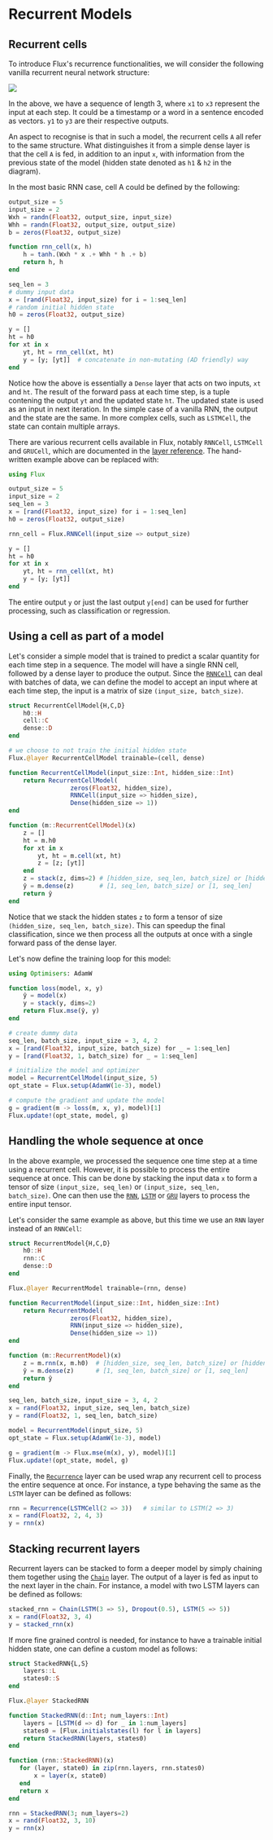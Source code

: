 # Recurrent Models

## Recurrent cells

To introduce Flux's recurrence functionalities, we will consider the following vanilla recurrent neural network structure:

![](../../assets/rnn-basic.png)

In the above, we have a sequence of length 3, where `x1` to `x3` represent the input at each step. It could be a timestamp or a word in a sentence encoded as vectors. `y1` to `y3` are their respective outputs.

An aspect to recognise is that in such a model, the recurrent cells `A` all refer to the same structure. What distinguishes it from a simple dense layer is that the cell `A` is fed, in addition to an input `x`, with information from the previous state of the model (hidden state denoted as `h1` & `h2` in the diagram).

In the most basic RNN case, cell A could be defined by the following: 

```julia
output_size = 5
input_size = 2
Wxh = randn(Float32, output_size, input_size)
Whh = randn(Float32, output_size, output_size)
b = zeros(Float32, output_size)

function rnn_cell(x, h)
    h = tanh.(Wxh * x .+ Whh * h .+ b)
    return h, h
end

seq_len = 3
# dummy input data
x = [rand(Float32, input_size) for i = 1:seq_len] 
# random initial hidden state
h0 = zeros(Float32, output_size) 

y = []
ht = h0
for xt in x
    yt, ht = rnn_cell(xt, ht)
    y = [y; [yt]]  # concatenate in non-mutating (AD friendly) way
end
```

Notice how the above is essentially a `Dense` layer that acts on two inputs, `xt` and `ht`.
The result of the forward pass at each time step, is a tuple contening the output `yt` and the updated state `ht`. The updated state is used as an input in next iteration. In the simple case of a vanilla RNN, the 
output and the state are the same. In more complex cells, such as `LSTMCell`, the state can contain multiple arrays.

There are various recurrent cells available in Flux, notably `RNNCell`, `LSTMCell` and `GRUCell`, which are documented in the [layer reference](../../reference/models/layers.md). The hand-written example above can be replaced with:

```julia
using Flux

output_size = 5
input_size = 2
seq_len = 3
x = [rand(Float32, input_size) for i = 1:seq_len] 
h0 = zeros(Float32, output_size) 

rnn_cell = Flux.RNNCell(input_size => output_size)

y = []
ht = h0
for xt in x
    yt, ht = rnn_cell(xt, ht)
    y = [y; [yt]]
end
```
The entire output `y` or just the last output `y[end]` can be used for further processing, such as classification or regression. 

## Using a cell as part of a model

Let's consider a simple model that is trained to predict a scalar quantity for each time step in a sequence. The model will have a single RNN cell, followed by a dense layer to produce the output.
Since the [`RNNCell`](@ref) can deal with batches of data, we can define the model to accept an input where
at each time step, the input is a matrix of size `(input_size, batch_size)`. 

```julia
struct RecurrentCellModel{H,C,D}
    h0::H
    cell::C
    dense::D
end

# we choose to not train the initial hidden state
Flux.@layer RecurrentCellModel trainable=(cell, dense) 

function RecurrentCellModel(input_size::Int, hidden_size::Int)
    return RecurrentCellModel(
                 zeros(Float32, hidden_size), 
                 RNNCell(input_size => hidden_size),
                 Dense(hidden_size => 1))
end

function (m::RecurrentCellModel)(x)
    z = []
    ht = m.h0
    for xt in x
        yt, ht = m.cell(xt, ht)
        z = [z; [yt]]
    end
    z = stack(z, dims=2) # [hidden_size, seq_len, batch_size] or [hidden_size, seq_len]
    ŷ = m.dense(z)       # [1, seq_len, batch_size] or [1, seq_len]
    return ŷ
end
```

Notice that we stack the hidden states `z` to form a tensor of size `(hidden_size, seq_len, batch_size)`. This can speedup the final classification, since we then process all the outputs at once with a single forward pass of the dense layer. 

Let's now define the training loop for this model:

```julia
using Optimisers: AdamW

function loss(model, x, y)
    ŷ = model(x)
    y = stack(y, dims=2)
    return Flux.mse(ŷ, y)
end

# create dummy data
seq_len, batch_size, input_size = 3, 4, 2
x = [rand(Float32, input_size, batch_size) for _ = 1:seq_len]
y = [rand(Float32, 1, batch_size) for _ = 1:seq_len]

# initialize the model and optimizer
model = RecurrentCellModel(input_size, 5)
opt_state = Flux.setup(AdamW(1e-3), model)

# compute the gradient and update the model
g = gradient(m -> loss(m, x, y), model)[1]
Flux.update!(opt_state, model, g)
```

## Handling the whole sequence at once

In the above example, we processed the sequence one time step at a time using a recurrent cell. However, it is possible to process the entire sequence at once. This can be done by stacking the input data `x` to form a tensor of size `(input_size, seq_len)` or `(input_size, seq_len, batch_size)`. 
One can then use the [`RNN`](@ref), [`LSTM`](@ref) or [`GRU`](@ref) layers to process the entire input tensor. 

Let's consider the same example as above, but this time we use an `RNN` layer instead of an `RNNCell`:

```julia
struct RecurrentModel{H,C,D}
    h0::H
    rnn::C
    dense::D
end

Flux.@layer RecurrentModel trainable=(rnn, dense)

function RecurrentModel(input_size::Int, hidden_size::Int)
    return RecurrentModel(
                 zeros(Float32, hidden_size), 
                 RNN(input_size => hidden_size),
                 Dense(hidden_size => 1))
end

function (m::RecurrentModel)(x)
    z = m.rnn(x, m.h0)  # [hidden_size, seq_len, batch_size] or [hidden_size, seq_len]
    ŷ = m.dense(z)      # [1, seq_len, batch_size] or [1, seq_len]
    return ŷ
end

seq_len, batch_size, input_size = 3, 4, 2
x = rand(Float32, input_size, seq_len, batch_size)
y = rand(Float32, 1, seq_len, batch_size)

model = RecurrentModel(input_size, 5)
opt_state = Flux.setup(AdamW(1e-3), model)

g = gradient(m -> Flux.mse(m(x), y), model)[1]
Flux.update!(opt_state, model, g)
```

Finally, the [`Recurrence`](@ref) layer can be used wrap any recurrent cell to process the entire sequence at once. For instance, a type behaving the same as the `LSTM` layer can be defined as follows:

```julia
rnn = Recurrence(LSTMCell(2 => 3))   # similar to LSTM(2 => 3)
x = rand(Float32, 2, 4, 3)
y = rnn(x)
```

## Stacking recurrent layers

Recurrent layers can be stacked to form a deeper model by simply chaining them together using the [`Chain`](@ref) layer. The output of a layer is fed as input to the next layer in the chain.
For instance, a model with two LSTM layers can be defined as follows:

```julia
stacked_rnn = Chain(LSTM(3 => 5), Dropout(0.5), LSTM(5 => 5))
x = rand(Float32, 3, 4)
y = stacked_rnn(x)
```

If more fine grained control is needed, for instance to have a trainable initial hidden state, one can define a custom model as follows: 

```julia
struct StackedRNN{L,S}
    layers::L
    states0::S
end

Flux.@layer StackedRNN

function StackedRNN(d::Int; num_layers::Int)
    layers = [LSTM(d => d) for _ in 1:num_layers]
    states0 = [Flux.initialstates(l) for l in layers]
    return StackedRNN(layers, states0)
end

function (rnn::StackedRNN)(x)
   for (layer, state0) in zip(rnn.layers, rnn.states0)
       x = layer(x, state0) 
   end
   return x
end

rnn = StackedRNN(3; num_layers=2)
x = rand(Float32, 3, 10)
y = rnn(x)
```
